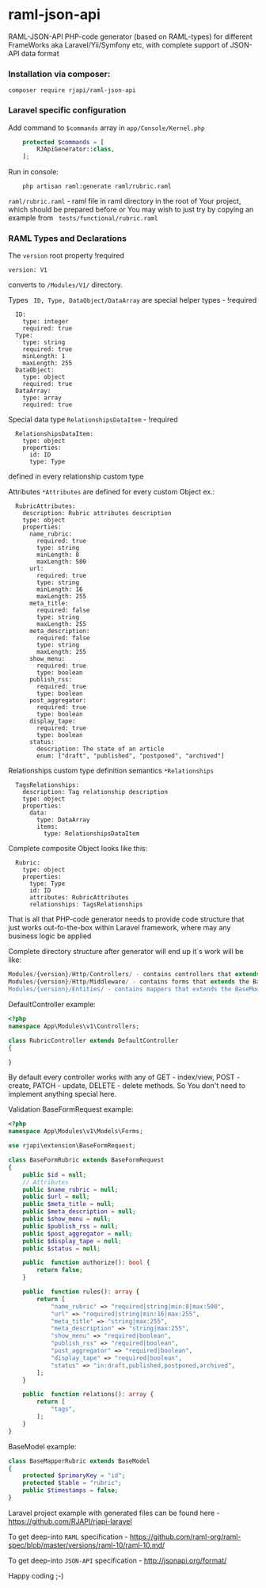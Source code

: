 # raml-json-api
RAML-JSON-API PHP-code generator (based on RAML-types) for different FrameWorks aka Laravel/Yii/Symfony etc, with complete support of JSON-API data format

### Installation via composer:
``` 
composer require rjapi/raml-json-api 
```

### Laravel specific configuration

Add command to ```$commands``` array in ```app/Console/Kernel.php```
```php
    protected $commands = [
        RJApiGenerator::class,
    ];
```

Run in console:
```
    php artisan raml:generate raml/rubric.raml
```

```raml/rubric.raml``` - raml file in raml directory in the root of Your project, 
which should be prepared before or You may wish to just try by copying an example from ``` tests/functional/rubric.raml```

### RAML Types and Declarations

The ```version``` root property !required
```RAML
version: V1
```
converts to ```/Modules/V1/``` directory.

Types ``` ID, Type, DataObject/DataArray``` are special helper types - !required
```RAML
  ID:
    type: integer
    required: true
  Type:
    type: string
    required: true
    minLength: 1
    maxLength: 255
  DataObject:
    type: object
    required: true
  DataArray:
    type: array
    required: true
```

Special data type ``` RelationshipsDataItem ``` - !required
```RAML
  RelationshipsDataItem:
    type: object
    properties:
      id: ID
      type: Type
```
defined in every relationship custom type

Attributes ```*Attributes``` are defined for every custom Object ex.:
```RAML
  RubricAttributes:
    description: Rubric attributes description
    type: object
    properties:
      name_rubric:
        required: true
        type: string
        minLength: 8
        maxLength: 500
      url:
        required: true
        type: string
        minLength: 16
        maxLength: 255
      meta_title:
        required: false
        type: string
        maxLength: 255
      meta_description:
        required: false
        type: string
        maxLength: 255
      show_menu:
        required: true
        type: boolean
      publish_rss:
        required: true
        type: boolean
      post_aggregator:
        required: true
        type: boolean
      display_tape:
        required: true
        type: boolean
      status:
        description: The state of an article
        enum: ["draft", "published", "postponed", "archived"]
```

Relationships custom type definition semantics ```*Relationships```
```RAML
  TagsRelationships:
    description: Tag relationship description
    type: object
    properties:
      data:
        type: DataArray
        items:
          type: RelationshipsDataItem
```

Complete composite Object looks like this: 
```RAML
  Rubric:
    type: object
    properties:
      type: Type
      id: ID
      attributes: RubricAttributes
      relationships: TagsRelationships
```
That is all that PHP-code generator needs to provide code structure that just works out-fo-the-box within Laravel framework, 
where may any business logic be applied

Complete directory structure after generator will end up it`s work will be like:
```php
Modules/{version}/Http/Controllers/ - contains controllers that extends the DefaultController
Modules/{version}/Http/Middleware/ - contains forms that extends the BaseFormRequest (parent of Laravel's FormRequest) and validates input attributes (that were previously defined as *Attributes in RAML)
Modules/{version}/Entities/ - contains mappers that extends the BaseModel (parent of Laravel's Model) and maps attributes to RDBMS
```
DefaultController example:
```php
<?php
namespace App\Modules\v1\Controllers;

class RubricController extends DefaultController 
{

}
```
By default every controller works with any of GET - index/view, POST - create, PATCH - update, DELETE - delete methods.
So You don't need to implement anything special here.

Validation BaseFormRequest example:
```php
<?php
namespace App\Modules\v1\Models\Forms;

use rjapi\extension\BaseFormRequest;

class BaseFormRubric extends BaseFormRequest 
{
    public $id = null;
    // Attributes
    public $name_rubric = null;
    public $url = null;
    public $meta_title = null;
    public $meta_description = null;
    public $show_menu = null;
    public $publish_rss = null;
    public $post_aggregator = null;
    public $display_tape = null;
    public $status = null;

    public  function authorize(): bool {
        return false;
    }

    public  function rules(): array {
        return [
            "name_rubric" => "required|string|min:8|max:500",
            "url" => "required|string|min:16|max:255",
            "meta_title" => "string|max:255",
            "meta_description" => "string|max:255",
            "show_menu" => "required|boolean",
            "publish_rss" => "required|boolean",
            "post_aggregator" => "required|boolean",
            "display_tape" => "required|boolean",
            "status" => "in:draft,published,postponed,archived",
        ];
    }

    public  function relations(): array {
        return [
            "tags",
        ];
    }
}
```

BaseModel example:
```php
class BaseMapperRubric extends BaseModel 
{
    protected $primaryKey = "id";
    protected $table = "rubric";
    public $timestamps = false;
}
```

Laravel project example with generated files can be found here -  https://github.com/RJAPI/rjapi-laravel 

To get deep-into ```RAML``` specification - https://github.com/raml-org/raml-spec/blob/master/versions/raml-10/raml-10.md/

To get deep-into ```JSON-API``` specification - http://jsonapi.org/format/

Happy coding ;-)